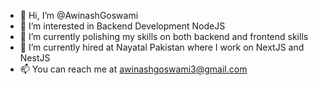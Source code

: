 - 👋 Hi, I’m @AwinashGoswami
- 👀 I’m interested in Backend Development NodeJS
- 🌱 I’m currently polishing my skills on both backend and frontend skills   
- 💞️ I’m currently hired at Nayatal Pakistan where I work on NextJS and NestJS 
- 📫 You can reach me at awinashgoswami3@gmail.com

<!---
AwinashGoswami/AwinashGoswami is a ✨ special ✨ repository because its `README.md` (this file) appears on your GitHub profile.
You can click the Preview link to take a look at your changes.
--->

